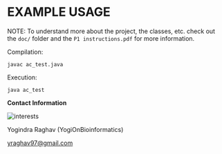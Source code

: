 # EXAMPLE USAGE 

NOTE: To understand more about the project, the classes, etc. check out the `doc/` folder and the `P1 instructions.pdf` for more information. 

Compilation: 

    javac ac_test.java 

Execution: 

    java ac_test 


**Contact Information** 

![interests](https://avatars1.githubusercontent.com/u/38919947?s=400&u=49ab1365a14fac78a91e425efd583f7a2bcb3e25&v=4)

Yogindra Raghav (YogiOnBioinformatics) 

yraghav97@gmail.com




